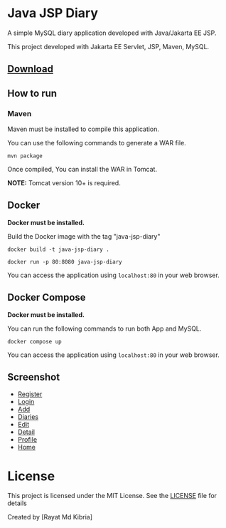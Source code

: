 # Java JSP Diary

A simple MySQL diary application developed with Java/Jakarta EE JSP.

This project developed with Jakarta EE Servlet, JSP, Maven, MySQL.

## [Download](https://github.com/rayatk/java-diary/archive/master.zip)

## How to run

### Maven

Maven must be installed to compile this application.

You can use the following commands to generate a WAR file.

```
mvn package
```

Once compiled, You can install the WAR in Tomcat.

**NOTE:** Tomcat version 10+ is required.

## Docker

**Docker must be installed.**

Build the Docker image with the tag "java-jsp-diary"

```
docker build -t java-jsp-diary .
```

```
docker run -p 80:8080 java-jsp-diary
```

You can access the application using `localhost:80` in your web browser.

## Docker Compose

**Docker must be installed.**

You can run the following commands to run both App and MySQL.

```
docker compose up
```

You can access the application using `localhost:80` in your web browser.

## Screenshot

- [Register](screenshot/register.png)
- [Login](screenshot/login.png)
- [Add](screenshot/add.png)
- [Diaries](screenshot/diaries.png)
- [Edit](screenshot/edit.png)
- [Detail](screenshot/detail.png)
- [Profile](screenshot/profile.png)
- [Home](screenshot/home.png)

# License
This project is licensed under the MIT License. See the [LICENSE](LICENSE) file for details

Created by [Rayat Md Kibria]
